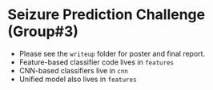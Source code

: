 # Seizure Prediction Challenge (Group#3)
- Please see the `writeup` folder for poster and final report.
- Feature-based classifier code lives in `features`
- CNN-based classifiers live in `cnn`
- Unified model also lives in `features`
